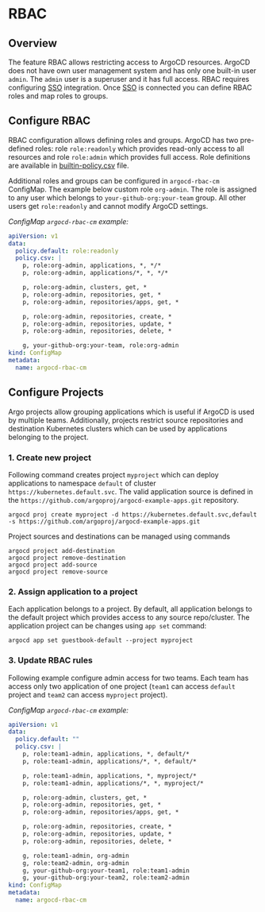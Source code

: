 # RBAC

## Overview

The feature RBAC allows restricting access to ArgoCD resources. ArgoCD does not have own user management system and has only one built-in user `admin`. The `admin` user is a
superuser and it has full access. RBAC requires configuring [SSO](./sso.md) integration. Once [SSO](./sso.md) is connected you can define RBAC roles and map roles to groups.

## Configure RBAC

RBAC configuration allows defining roles and groups. ArgoCD has two pre-defined roles: role `role:readonly` which provides read-only access to all resources and role `role:admin`
which provides full access. Role definitions are available in [builtin-policy.csv](../util/rbac/builtin-policy.csv) file.

Additional roles and groups can be configured in `argocd-rbac-cm` ConfigMap. The example below custom role `org-admin`. The role is assigned to any user which belongs to
`your-github-org:your-team` group. All other users get `role:readonly` and cannot modify ArgoCD settings.

*ConfigMap `argocd-rbac-cm` example:*

```yaml
apiVersion: v1
data:
  policy.default: role:readonly
  policy.csv: |
    p, role:org-admin, applications, *, */*
    p, role:org-admin, applications/*, *, */*

    p, role:org-admin, clusters, get, *
    p, role:org-admin, repositories, get, *
    p, role:org-admin, repositories/apps, get, *

    p, role:org-admin, repositories, create, *
    p, role:org-admin, repositories, update, *
    p, role:org-admin, repositories, delete, *

    g, your-github-org:your-team, role:org-admin
kind: ConfigMap
metadata:
  name: argocd-rbac-cm
```

## Configure Projects

Argo projects allow grouping applications which is useful if ArgoCD is used by multiple teams. Additionally, projects restrict source repositories and destination
Kubernetes clusters which can be used by applications belonging to the project.

### 1. Create new project

Following command creates project `myproject` which can deploy applications to namespace `default` of cluster `https://kubernetes.default.svc`. The valid application source is defined in the `https://github.com/argoproj/argocd-example-apps.git` repository.

```
argocd proj create myproject -d https://kubernetes.default.svc,default -s https://github.com/argoproj/argocd-example-apps.git
```

Project sources and destinations can be managed using commands
```
argocd project add-destination
argocd project remove-destination
argocd project add-source
argocd project remove-source
```

### 2. Assign application to a project

Each application belongs to a project. By default, all application belongs to the default project which provides access to any source repo/cluster. The application project can be
changes using `app set` command:

```
argocd app set guestbook-default --project myproject
```

### 3. Update RBAC rules

Following example configure admin access for two teams. Each team has access only two application of one project (`team1` can access `default` project and `team2` can access
`myproject` project).

*ConfigMap `argocd-rbac-cm` example:*

```yaml
apiVersion: v1
data:
  policy.default: ""
  policy.csv: |
    p, role:team1-admin, applications, *, default/*
    p, role:team1-admin, applications/*, *, default/*

    p, role:team1-admin, applications, *, myproject/*
    p, role:team1-admin, applications/*, *, myproject/*

    p, role:org-admin, clusters, get, *
    p, role:org-admin, repositories, get, *
    p, role:org-admin, repositories/apps, get, *

    p, role:org-admin, repositories, create, *
    p, role:org-admin, repositories, update, *
    p, role:org-admin, repositories, delete, *

    g, role:team1-admin, org-admin
    g, role:team2-admin, org-admin
    g, your-github-org:your-team1, role:team1-admin
    g, your-github-org:your-team2, role:team2-admin
kind: ConfigMap
metadata:
  name: argocd-rbac-cm
```
